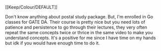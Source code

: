 [[Keep/Colour/DEFAULT]] 

Don't know anything about postal study package. But, I'm enrolled in Go classes for GATE DA. Their course is pretty nice but you need lots of patience and persistence to go through their lectures, they very often repeat the same concepts twice or thrice in the same video to make you understand concepts. It's a positive for me since I have time on my hands but idk if you would have enough time to do it.
